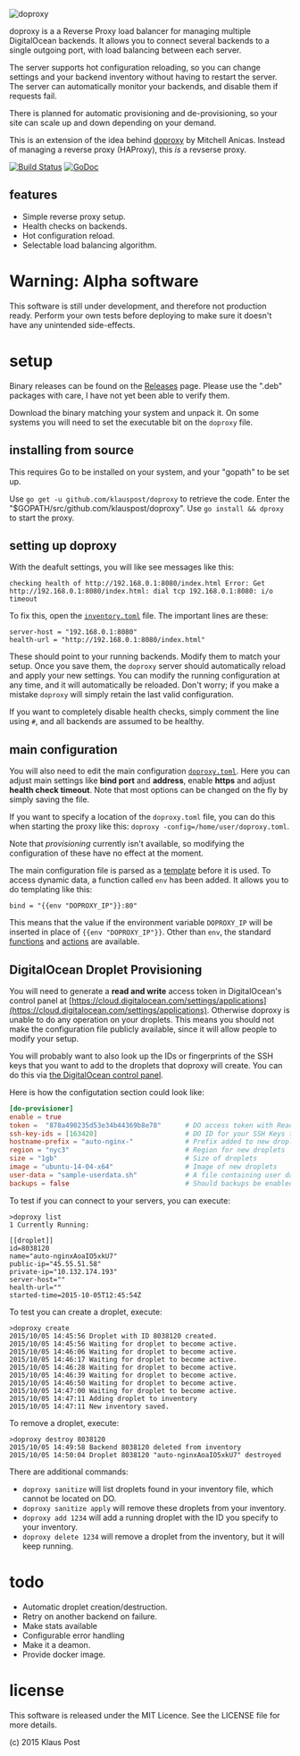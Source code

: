 ![doproxy](https://img.klauspost.com/doproxy-trans-700.png "doproxy")

doproxy is a a Reverse Proxy load balancer for managing multiple DigitalOcean backends. It allows you to connect several backends to a single outgoing port, with load balancing between each server.

The server supports hot configuration reloading, so you can change settings and your backend inventory without having to restart the server. The server can automatically monitor your backends, and disable them if requests fail.

There is planned for automatic provisioning and de-provisioning, so your site can scale up and down depending on your demand.

This is an extension of the idea behind [doproxy](https://github.com/thisismitch/doproxy) by Mitchell Anicas. Instead of managing a reverse proxy (HAProxy), this *is* a revserse proxy.

[![Build Status](https://travis-ci.org/klauspost/doproxy.svg?branch=master)](https://travis-ci.org/klauspost/doproxy)
[![GoDoc][1]][2]

[1]: https://godoc.org/github.com/klauspost/doproxy/server?status.svg
[2]: https://godoc.org/github.com/klauspost/doproxy/server

## features
* Simple reverse proxy setup.
* Health checks on backends.
* Hot configuration reload.
* Selectable load balancing algorithm.

# Warning: Alpha software

This software is still under development, and therefore not production ready. Perform your own tests before deploying to make sure it doesn't have any unintended side-effects.

# setup
Binary releases can be found on the [Releases](https://github.com/klauspost/doproxy/releases) page. Please use the ".deb" packages with care, I have not yet been able to verify them.

Download the binary matching your system and unpack it. On some systems you will need to set the executable bit on the `doproxy` file.

## installing from source

This requires Go to be installed on your system, and your "gopath" to be set up.

Use `go get -u github.com/klauspost/doproxy` to retrieve the code. Enter the "$GOPATH/src/github.com/klauspost/doproxy". Use `go install && dproxy` to start the proxy.

## setting up doproxy

With the deafult settings, you will like see messages like this:
```
checking health of http://192.168.0.1:8080/index.html Error: Get http://192.168.0.1:8080/index.html: dial tcp 192.168.0.1:8080: i/o timeout
```

To fix this, open the [`inventory.toml`](https://github.com/klauspost/doproxy/blob/master/inventory.toml) file. The important lines are these:
```
server-host = "192.168.0.1:8080"
health-url = "http://192.168.0.1:8080/index.html"
```

These should point to your running backends. Modify them to match your setup. Once you save them, the `doproxy` server should automatically reload and apply your new settings. You can modify the running configuration at any time, and it will automatically be reloaded. Don't worry; if you make a mistake `doproxy` will simply retain the last valid configuration.

If you want to completely disable health checks, simply comment the line using `#`, and all backends are assumed to be healthy.

## main configuration

You will also need to edit the main configuration [`doproxy.toml`](https://github.com/klauspost/doproxy/blob/master/doproxy.toml). Here you can adjust main settings like **bind port** and **address**, enable **https** and adjust **health check timeout**. Note that most options can be changed on the fly by simply saving the file.

If you want to specify a location of the `doproxy.toml` file, you can do this when starting the proxy like this: `doproxy -config=/home/user/doproxy.toml`.

Note that *provisioning* currently isn't available, so modifying the configuration of these have no effect at the moment.

The main configuration file is parsed as a [template](https://golang.org/pkg/text/template/) before it is used. To access dynamic data, a function called `env` has been added. It allows you to do templating like this:

```
bind = "{{env "DOPROXY_IP"}}:80"
```

This means that the value if the environment variable `DOPROXY_IP` will be inserted in place of `{{env "DOPROXY_IP"}}`. Other than `env`, the standard [functions](https://golang.org/pkg/text/template/#hdr-Functions) and [actions](https://golang.org/pkg/text/template/#hdr-Actions) are available.


## DigitalOcean Droplet Provisioning

You will need to generate a **read and write** access token in DigitalOcean's control panel at [https://cloud.digitalocean.com/settings/applications](https://cloud.digitalocean.com/settings/applications). Otherwise doproxy is unable to do any operation on your droplets. This means you should not make the configuration file publicly available, since it will allow people to modify your setup.

You will probably want to also look up the IDs or fingerprints of the SSH keys that you want to add to the droplets that doproxy will create. You can do this via [the DigitalOcean control panel](https://cloud.digitalocean.com/ssh_keys).

Here is how the configutation section could look like:
```toml
[do-provisioner]
enable = true
token =  "878a490235d53e34b44369b8e78"      # DO access token with Read and Write access **YOU MUST CHANGE THIS ***
ssh-key-ids = [163420]                      # DO ID for your SSH Keys to add to new droplets
hostname-prefix = "auto-nginx-"             # Prefix added to new droplets.
region = "nyc3"                             # Region for new droplets
size = "1gb"                                # Size of droplets
image = "ubuntu-14-04-x64"                  # Image of new droplets
user-data = "sample-userdata.sh"            # A file containing user data. Set to empty to disable.
backups = false                             # Should backups be enabled for new droplets.
```

To test if you can connect to your servers, you can execute:
```
>doproxy list
1 Currently Running:

[[droplet]]
id=8038120
name="auto-nginxAoaIO5xkU7"
public-ip="45.55.51.58"
private-ip="10.132.174.193"
server-host=""
health-url=""
started-time=2015-10-05T12:45:54Z
```

To test you can create a droplet, execute:
```
>doproxy create
2015/10/05 14:45:56 Droplet with ID 8038120 created.
2015/10/05 14:45:56 Waiting for droplet to become active.
2015/10/05 14:46:06 Waiting for droplet to become active.
2015/10/05 14:46:17 Waiting for droplet to become active.
2015/10/05 14:46:28 Waiting for droplet to become active.
2015/10/05 14:46:39 Waiting for droplet to become active.
2015/10/05 14:46:50 Waiting for droplet to become active.
2015/10/05 14:47:00 Waiting for droplet to become active.
2015/10/05 14:47:11 Adding droplet to inventory
2015/10/05 14:47:11 New inventory saved.
```

To remove a droplet, execute:
```
>doproxy destroy 8038120
2015/10/05 14:49:58 Backend 8038120 deleted from inventory
2015/10/05 14:50:04 Droplet 8038120 "auto-nginxAoaIO5xkU7" destroyed
```

There are additional commands:
* `doproxy sanitize` will list droplets found in your inventory file, which cannot be located on DO. 
* `doproxy sanitize apply` will remove these droplets from your inventory.
* `doproxy add 1234` will add a running droplet with the ID you specify to your inventory.
* `doproxy delete 1234` will remove a droplet from the inventory, but it will keep running.


# todo 
* Automatic droplet creation/destruction. 
* Retry on another backend on failure.
* Make stats available
* Configurable error handling
* Make it a deamon.
* Provide docker image.

# license
This software is released under the MIT Licence. See the LICENSE file for more details.

(c) 2015 Klaus Post
